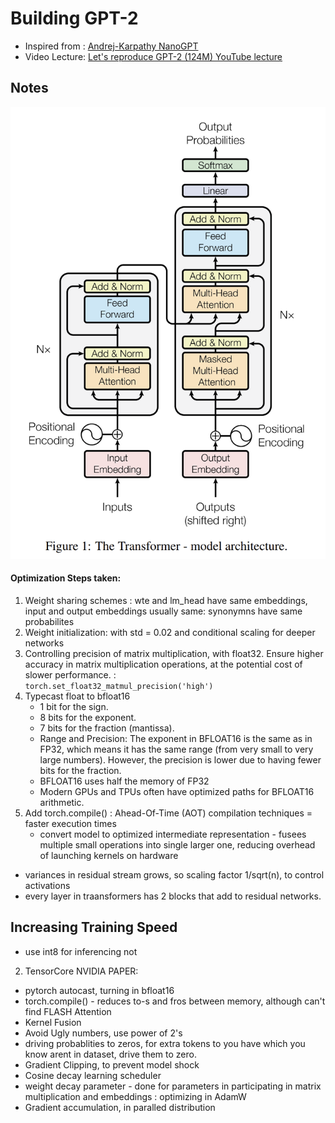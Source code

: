 # Building GPT-2
- Inspired from : [Andrej-Karpathy NanoGPT](https://github.com/karpathy/build-nanogpt)
- Video Lecture: [Let's reproduce GPT-2 (124M) YouTube lecture](https://youtu.be/l8pRSuU81PU)

## Notes
![transformers-architecture](pics/image.png)
#### Optimization Steps taken: 
1. Weight sharing schemes : wte and lm_head have same embeddings, input and output embeddings usually same: synonymns have same probabilites
1. Weight initialization: with std = 0.02 and conditional scaling for deeper networks
1. Controlling precision of matrix multiplication, with float32. Ensure higher accuracy in matrix multiplication operations, at the potential cost of slower performance. : <br>`torch.set_float32_matmul_precision('high')`
4. Typecast float to bfloat16
    - 1 bit for the sign.
    - 8 bits for the exponent.
    - 7 bits for the fraction (mantissa).
    - Range and Precision: The exponent in BFLOAT16 is the same as in FP32, which means it has the same range (from very small to very large numbers). However, the precision is lower due to having fewer bits for the fraction.
    - BFLOAT16 uses half the memory of FP32 
    - Modern GPUs and TPUs often have optimized paths for BFLOAT16 arithmetic.
5. Add torch.compile() : Ahead-Of-Time (AOT) compilation techniques = faster execution times
     - convert model to optimized intermediate representation - fusees multiple small operations into single larger one, reducing overhead of launching kernels on hardware
- variances in residual stream grows, so scaling factor 1/sqrt(n), to control activations
- every layer in traansformers has 2 blocks that add to residual networks.
## Increasing Training Speed
- use int8 for inferencing not 
2. TensorCore NVIDIA PAPER: 
- pytorch autocast, turning in bfloat16
- torch.compile() - reduces to-s and fros between memory, although can't find FLASH Attention
- Kernel Fusion
- Avoid Ugly numbers, use power of 2's
- driving probablities to zeros, for extra tokens to you have which you know arent in dataset, drive them to zero.
- Gradient Clipping, to prevent model shock
- Cosine decay learning scheduler
- weight decay parameter - done for parameters in participating in matrix multiplication and embeddings : optimizing in AdamW
- Gradient accumulation, in paralled distribution


